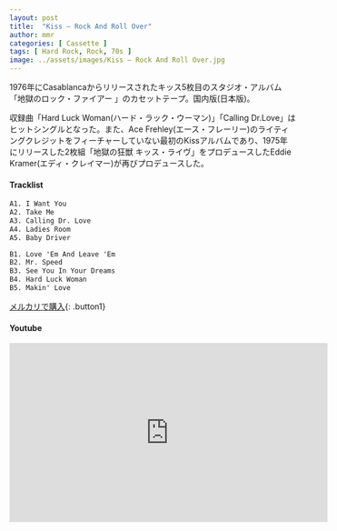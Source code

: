 ```yaml
---
layout: post
title:  "Kiss – Rock And Roll Over"
author: mmr
categories: [ Cassette ]
tags: [ Hard Rock, Rock, 70s ]
image: ../assets/images/Kiss – Rock And Roll Over.jpg
---
```


1976年にCasablancaからリリースされたキッス5枚目のスタジオ・アルバム「地獄のロック・ファイアー 」のカセットテープ。国内版(日本版)。

収録曲「Hard Luck Woman(ハード・ラック・ウーマン)」「Calling Dr.Love」はヒットシングルとなった。また、Ace Frehley(エース・フレーリー)のライティングクレジットをフィーチャーしていない最初のKissアルバムであり、1975年にリリースした2枚組「地獄の狂獣 キッス・ライヴ」をプロデュースしたEddie Kramer(エディ・クレイマー)が再びプロデュースした。

#### Tracklist
```md
A1. I Want You
A2. Take Me
A3. Calling Dr. Love
A4. Ladies Room
A5. Baby Driver

B1. Love 'Em And Leave 'Em
B2. Mr. Speed
B3. See You In Your Dreams
B4. Hard Luck Woman
B5. Makin' Love
```

[メルカリで購入](https://jp.mercari.com/item/m33007072750?afid=6142608987){: .button1}

#### Youtube
<iframe width="560" height="315" src="https://www.youtube.com/embed/yEioRXSgdsk?si=z5LHPeQMfV66ZPPa" title="YouTube video player" frameborder="0" allow="accelerometer; autoplay; clipboard-write; encrypted-media; gyroscope; picture-in-picture; web-share" referrerpolicy="strict-origin-when-cross-origin" allowfullscreen></iframe>